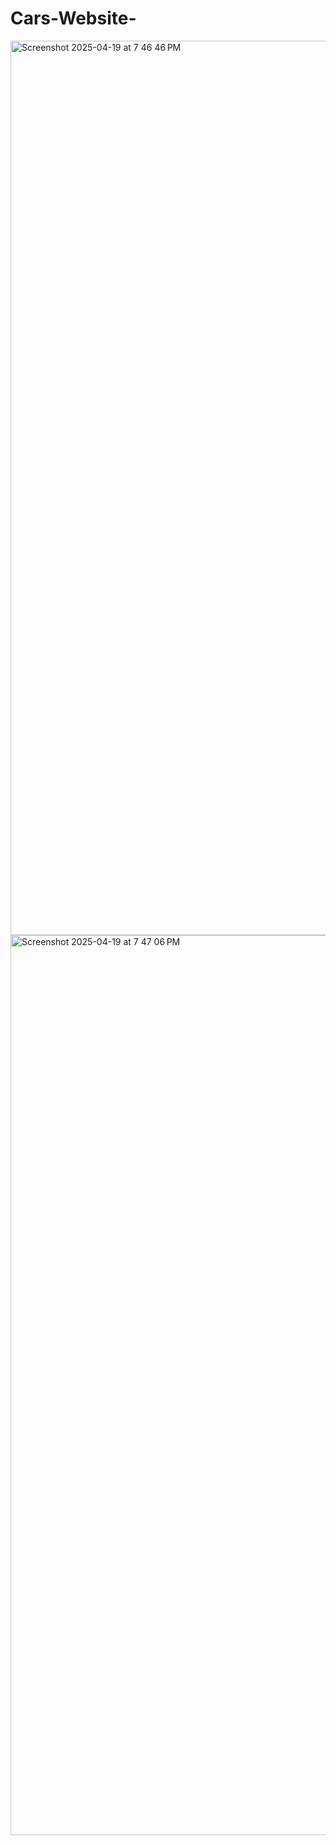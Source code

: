 # Cars-Website-
<img width="1431" alt="Screenshot 2025-04-19 at 7 46 46 PM" src="https://github.com/user-attachments/assets/dbed0632-ffa0-41af-962a-ca50c2bfe91a" />
<img width="1440" alt="Screenshot 2025-04-19 at 7 47 06 PM" src="https://github.com/user-attachments/assets/0b990c9c-3bc3-4275-bbcc-600c99c62dc4" />
